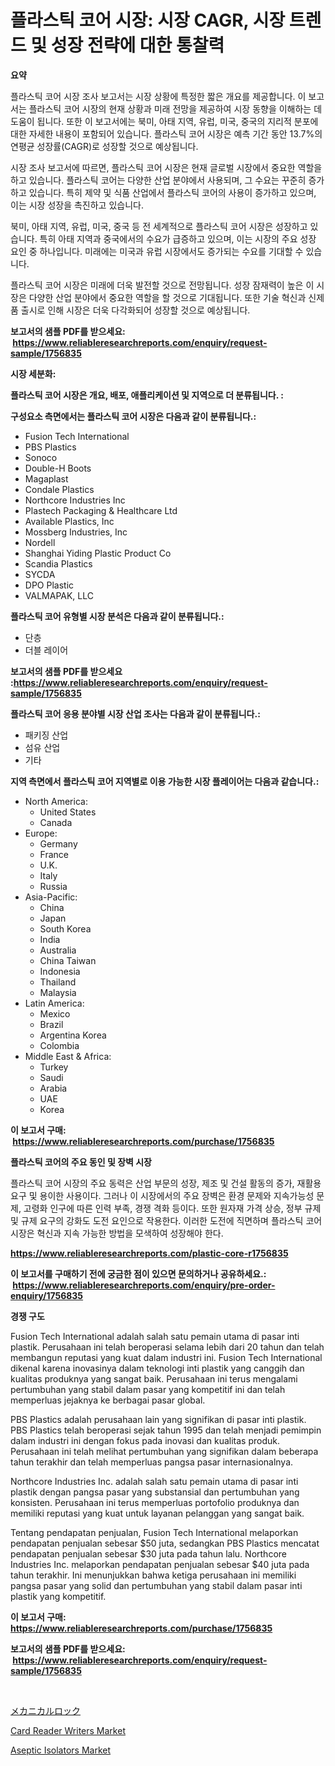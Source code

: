 <p><h1>플라스틱 코어 시장: 시장 CAGR, 시장 트렌드 및 성장 전략에 대한 통찰력</h1></p><p><strong>요약</strong></p>
<p><p>플라스틱 코어 시장 조사 보고서는 시장 상황에 특정한 짧은 개요를 제공합니다. 이 보고서는 플라스틱 코어 시장의 현재 상황과 미래 전망을 제공하여 시장 동향을 이해하는 데 도움이 됩니다. 또한 이 보고서에는 북미, 아태 지역, 유럽, 미국, 중국의 지리적 분포에 대한 자세한 내용이 포함되어 있습니다. 플라스틱 코어 시장은 예측 기간 동안 13.7%의 연평균 성장률(CAGR)로 성장할 것으로 예상됩니다.</p><p>시장 조사 보고서에 따르면, 플라스틱 코어 시장은 현재 글로벌 시장에서 중요한 역할을 하고 있습니다. 플라스틱 코어는 다양한 산업 분야에서 사용되며, 그 수요는 꾸준히 증가하고 있습니다. 특히 제약 및 식품 산업에서 플라스틱 코어의 사용이 증가하고 있으며, 이는 시장 성장을 촉진하고 있습니다.</p><p>북미, 아태 지역, 유럽, 미국, 중국 등 전 세계적으로 플라스틱 코어 시장은 성장하고 있습니다. 특히 아태 지역과 중국에서의 수요가 급증하고 있으며, 이는 시장의 주요 성장 요인 중 하나입니다. 미래에는 미국과 유럽 시장에서도 증가되는 수요를 기대할 수 있습니다.</p><p>플라스틱 코어 시장은 미래에 더욱 발전할 것으로 전망됩니다. 성장 잠재력이 높은 이 시장은 다양한 산업 분야에서 중요한 역할을 할 것으로 기대됩니다. 또한 기술 혁신과 신제품 출시로 인해 시장은 더욱 다각화되어 성장할 것으로 예상됩니다.</p></p>
<p><strong>보고서의 샘플 PDF를 받으세요: &nbsp;<a href="https://www.reliableresearchreports.com/enquiry/request-sample/1756835">https://www.reliableresearchreports.com/enquiry/request-sample/1756835</a></strong></p>
<p><strong>시장 세분화:</strong></p>
<p><strong> 플라스틱 코어 시장은 개요, 배포, 애플리케이션 및 지역으로 더 분류됩니다. :</strong></p>
<p><strong>구성요소 측면에서는 플라스틱 코어 시장은 다음과 같이 분류됩니다.:</strong></p>
<p><ul><li>Fusion Tech International</li><li>PBS Plastics</li><li>Sonoco</li><li>Double-H Boots</li><li>Magaplast</li><li>Condale Plastics</li><li>Northcore Industries Inc</li><li>Plastech Packaging & Healthcare Ltd</li><li>Available Plastics, Inc</li><li>Mossberg Industries, Inc</li><li>Nordell</li><li>Shanghai Yiding Plastic Product Co</li><li>Scandia Plastics</li><li>SYCDA</li><li>DPO Plastic</li><li>VALMAPAK, LLC</li></ul></p>
<p><strong> 플라스틱 코어 유형별 시장 분석은 다음과 같이 분류됩니다.:</strong></p>
<p><ul><li>단층</li><li>더블 레이어</li></ul></p>
<p><strong>보고서의 샘플 PDF를 받으세요 :<a href="https://www.reliableresearchreports.com/enquiry/request-sample/1756835">https://www.reliableresearchreports.com/enquiry/request-sample/1756835</a></strong></p>
<p><strong> 플라스틱 코어 응용 분야별 시장 산업 조사는 다음과 같이 분류됩니다.:</strong></p>
<p><ul><li>패키징 산업</li><li>섬유 산업</li><li>기타</li></ul></p>
<p><strong>지역 측면에서 플라스틱 코어 지역별로 이용 가능한 시장 플레이어는 다음과 같습니다.:</strong></p>
<p><ul>
    <li>
        North America:
        <ul>
            <li>United States</li>
            <li>Canada</li>
        </ul>
    </li>
    <li>
        Europe:
        <ul>
            <li>Germany</li>
            <li>France</li>
            <li>U.K.</li>
            <li>Italy</li>
            <li>Russia</li>
        </ul>
    </li>
    <li>
        Asia-Pacific:
        <ul>
            <li>China</li>
            <li>Japan</li>
            <li>South Korea</li>
            <li>India</li>
            <li>Australia</li>
            <li>China Taiwan</li>
            <li>Indonesia</li>
            <li>Thailand</li>
            <li>Malaysia</li>
        </ul>
    </li>
    <li>
        Latin America:
        <ul>
            <li>Mexico</li>
            <li>Brazil</li>
            <li>Argentina Korea</li>
            <li>Colombia</li>
        </ul>
    </li>
    <li>
        Middle East & Africa:
        <ul>
            <li>Turkey</li>
            <li>Saudi</li>
            <li>Arabia</li>
            <li>UAE</li>
            <li>Korea</li>
        </ul>
    </li>
    </ul></p>
<p><strong>이 보고서 구매: &nbsp;<a href="https://www.reliableresearchreports.com/purchase/1756835">https://www.reliableresearchreports.com/purchase/1756835</a></strong></p>
<p><strong>플라스틱 코어의 주요 동인 및 장벽 시장</strong></p>
<p><p>플라스틱 코어 시장의 주요 동력은 산업 부문의 성장, 제조 및 건설 활동의 증가, 재활용 요구 및 용이한 사용이다. 그러나 이 시장에서의 주요 장벽은 환경 문제와 지속가능성 문제, 고령화 인구에 따른 인력 부족, 경쟁 격화 등이다. 또한 원자재 가격 상승, 정부 규제 및 규제 요구의 강화도 도전 요인으로 작용한다. 이러한 도전에 직면하며 플라스틱 코어 시장은 혁신과 지속 가능한 방법을 모색하여 성장해야 한다.</p></p>
<p><strong><a href="https://www.reliableresearchreports.com/plastic-core-r1756835">https://www.reliableresearchreports.com/plastic-core-r1756835</a></strong></p>
<p><strong>이 보고서를 구매하기 전에 궁금한 점이 있으면 문의하거나 공유하세요.: &nbsp;<a href="https://www.reliableresearchreports.com/enquiry/pre-order-enquiry/1756835">https://www.reliableresearchreports.com/enquiry/pre-order-enquiry/1756835</a></strong></p>
<p><strong>경쟁 구도</strong></p>
<p><p>Fusion Tech International adalah salah satu pemain utama di pasar inti plastik. Perusahaan ini telah beroperasi selama lebih dari 20 tahun dan telah membangun reputasi yang kuat dalam industri ini. Fusion Tech International dikenal karena inovasinya dalam teknologi inti plastik yang canggih dan kualitas produknya yang sangat baik. Perusahaan ini terus mengalami pertumbuhan yang stabil dalam pasar yang kompetitif ini dan telah memperluas jejaknya ke berbagai pasar global.</p><p>PBS Plastics adalah perusahaan lain yang signifikan di pasar inti plastik. PBS Plastics telah beroperasi sejak tahun 1995 dan telah menjadi pemimpin dalam industri ini dengan fokus pada inovasi dan kualitas produk. Perusahaan ini telah melihat pertumbuhan yang signifikan dalam beberapa tahun terakhir dan telah memperluas pangsa pasar internasionalnya.</p><p>Northcore Industries Inc. adalah salah satu pemain utama di pasar inti plastik dengan pangsa pasar yang substansial dan pertumbuhan yang konsisten. Perusahaan ini terus memperluas portofolio produknya dan memiliki reputasi yang kuat untuk layanan pelanggan yang sangat baik.</p><p>Tentang pendapatan penjualan, Fusion Tech International melaporkan pendapatan penjualan sebesar $50 juta, sedangkan PBS Plastics mencatat pendapatan penjualan sebesar $30 juta pada tahun lalu. Northcore Industries Inc. melaporkan pendapatan penjualan sebesar $40 juta pada tahun terakhir. Ini menunjukkan bahwa ketiga perusahaan ini memiliki pangsa pasar yang solid dan pertumbuhan yang stabil dalam pasar inti plastik yang kompetitif.</p></p>
<p><strong>이 보고서 구매: &nbsp; <a href="https://www.reliableresearchreports.com/purchase/1756835">https://www.reliableresearchreports.com/purchase/1756835</a></strong></p>
<p><strong>보고서의 샘플 PDF를 받으세요: &nbsp;<a href="https://www.reliableresearchreports.com/enquiry/request-sample/1756835">https://www.reliableresearchreports.com/enquiry/request-sample/1756835</a></strong><strong></strong></p>
<p>&nbsp;</p>
<p><p><a href="https://github.com/KaydenJohns1964/Market-Research-Report-List-1/blob/main/922968427412.md">メカニカルロック</a></p><p><a href="https://crocus-run-b5a.notion.site/Card-Reader-Writers-Market-Outlook-Industry-Overview-and-Forecast-2024-to-2031-c6fb89b910a24c37a3c0bd98580a6c6f">Card Reader Writers Market</a></p><p><a href="https://github.com/mancsybtousav/Market-Research-Report-List-2/blob/main/aseptic-isolators-market.md">Aseptic Isolators Market</a></p></p>